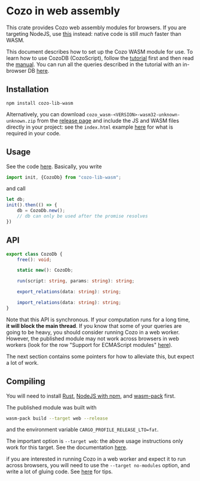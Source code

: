 # Cozo in web assembly

This crate provides Cozo web assembly modules for browsers.
If you are targeting NodeJS, use [this](../cozo-lib-nodejs) instead: 
native code is still _much_ faster than WASM.

This document describes how to set up the Cozo WASM module for use.
To learn how to use CozoDB (CozoScript), follow the [tutorial](https://github.com/cozodb/cozo-docs/blob/main/tutorial/tutorial.ipynb)
first and then read the [manual](https://cozodb.github.io/current/manual/). You can run all the queries
described in the tutorial with an in-browser DB [here](https://cozodb.github.io/wasm-demo/).

## Installation

```
npm install cozo-lib-wasm
```

Alternatively, you can download `cozo_wasm-<VERSION>-wasm32-unknown-unknown.zip`
from the [release page](https://github.com/cozodb/cozo/releases) and include
the JS and WASM files directly in your project: see the `index.html` example 
[here](https://rustwasm.github.io/docs/wasm-bindgen/examples/without-a-bundler.html) for
what is required in your code.

## Usage

See the code [here](wasm-react-demo/src/App.js). Basically, you write

```js
import init, {CozoDb} from "cozo-lib-wasm";
```

and call

```js
let db;
init().then(() => {
    db = CozoDb.new();
    // db can only be used after the promise resolves 
})
```

## API

```ts
export class CozoDb {
    free(): void;

    static new(): CozoDb;

    run(script: string, params: string): string;

    export_relations(data: string): string;

    import_relations(data: string): string;
}
```

Note that this API is synchronous. If your computation runs for a long time, 
**it will block the main thread**. If you know that some of your queries are going to be heavy,
you should consider running Cozo in a web worker. However, the published module
may not work across browsers in web workers (look for the row "Support for ECMAScript
modules" [here](https://developer.mozilla.org/en-US/docs/Web/API/Worker/Worker#browser_compatibility)).

The next section contains some pointers for how to alleviate this, but expect a lot of work.

## Compiling

You will need to install [Rust](https://rustup.rs/), [NodeJS with npm](https://nodejs.org/),
and [wasm-pack](https://github.com/rustwasm/wasm-pack) first.

The published module was built with

```bash
wasm-pack build --target web --release
```

and the environment variable `CARGO_PROFILE_RELEASE_LTO=fat`.

The important option is `--target web`: the above usage instructions only work for this target.
See the documentation [here](https://rustwasm.github.io/wasm-pack/book/commands/build.html#target).

if you are interested in running Cozo in a web worker and expect it to run across browsers,
you will need to use the `--target no-modules` option, and write a lot of gluing code.
See [here](https://rustwasm.github.io/wasm-bindgen/examples/wasm-in-web-worker.html) for tips.